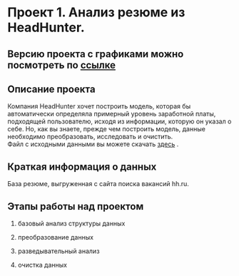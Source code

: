 # Проект 1. Анализ резюме из HeadHunter.

## Версию проекта с графиками можно посмотреть по [ссылке](https://nbviewer.org/github/bomjprog/IDE/blob/main/project_1/Project_1.ipynb)

## Описание проекта
Компания HeadHunter хочет построить модель, которая бы автоматически определяла примерный уровень заработной платы, подходящей пользователю, исходя из информации, которую он указал о себе. Но, как вы знаете, прежде чем построить модель, данные необходимо преобразовать, исследовать и очистить.  
Файл с исходными данными вы можете скачать  [здесь](https://drive.google.com/file/d/1Mq5zVJdDa2-S1FNx_upGdSNb_BgFDvi7/view) .


## Краткая информация о данных
База резюме, выгруженная с сайта поиска вакансий hh.ru.


## Этапы работы над проектом
1. базовый анализ структуры данных

2. преобразование данных

3. разведывательный анализ

4. очистка данных

